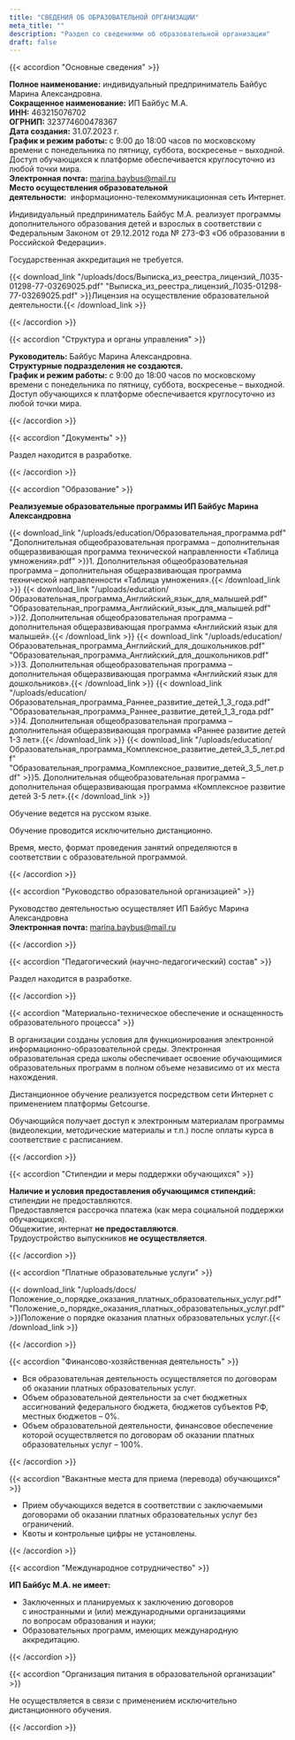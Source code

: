 ```yaml
---
title: "СВЕДЕНИЯ ОБ ОБРАЗОВАТЕЛЬНОЙ ОРГАНИЗАЦИИ"
meta_title: ""
description: "Раздел со сведениями об образовательной организации"
draft: false
---
```


{{< accordion "Основные сведения" >}}

**Полное наименование:** индивидуальный предприниматель Байбус Марина Александровна.  
**Сокращенное наименование:** ИП Байбус М.А.  
**ИНН:** 463215076702  
**ОГРНИП:** 323774600478367  
**Дата создания:** 31.07.2023 г.  
**График и режим работы:** с 9:00 до 18:00 часов по московскому времени с понедельника по пятницу, суббота, воскресенье – выходной. Доступ обучающихся к платформе обеспечивается круглосуточно из любой точки мира.  
**Электронная почта:** marina.baybus@mail.ru  
**Место осуществления образовательной деятельности:**  информационно-телекоммуникационная сеть Интернет.

Индивидуальный предприниматель Байбус М.А. реализует программы дополнительного образования детей и взрослых в соответствии с Федеральным Законом от 29.12.2012 года № 273-ФЗ «Об образовании в Российской Федерации».

Государственная аккредитация не требуется.

{{< download_link "/uploads/docs/Выписка_из_реестра_лицензий_Л035-01298-77-03269025.pdf" "Выписка_из_реестра_лицензий_Л035-01298-77-03269025.pdf" >}}Лицензия на осуществление образовательной деятельности.{{< /download_link >}}

{{< /accordion >}}

{{< accordion "Структура и органы управления" >}}

**Руководитель:** Байбус Марина Александровна.  
**Структурные подразделения не создаются.**  
**График и режим работы:** с 9:00 до 18:00 часов по московскому времени с понедельника по пятницу, суббота, воскресенье – выходной. Доступ обучающихся к платформе обеспечивается круглосуточно из любой точки мира.

{{< /accordion >}}

{{< accordion "Документы" >}}

Раздел находится в разработке. 

{{< /accordion >}}

{{< accordion "Образование" >}}

**Реализуемые образовательные программы ИП Байбус Марина Александровна**

{{< download_link "/uploads/education/Образовательная_программа.pdf" "Дополнительная общеобразовательная программа – дополнительная общеразвивающая программа технической направленности «Таблица умножения».pdf" >}}1. Дополнительная общеобразовательная программа – дополнительная общеразвивающая программа технической направленности «Таблица умножения».{{< /download_link >}}
{{< download_link "/uploads/education/Образовательная_программа_Английский_язык_для_малышей.pdf" "Образовательная_программа_Английский_язык_для_малышей.pdf" >}}2. Дополнительная общеобразовательная программа – дополнительная общеразвивающая программа «Английский язык для малышей».{{< /download_link >}}
{{< download_link "/uploads/education/Образовательная_программа_Английский_для_дошкольников.pdf" "Образовательная_программа_Английский_для_дошкольников.pdf" >}}3. Дополнительная общеобразовательная программа – дополнительная общеразвивающая программа «Английский язык для дошкольников».{{< /download_link >}}
{{< download_link "/uploads/education/Образовательная_программа_Раннее_развитие_детей_1_3_года.pdf" "Образовательная_программа_Раннее_развитие_детей_1_3_года.pdf" >}}4. Дополнительная общеобразовательная программа – дополнительная общеразвивающая программа «Раннее развитие детей 1-3 лет».{{< /download_link >}}
{{< download_link "/uploads/education/Образовательная_программа_Комплексное_развитие_детей_3_5_лет.pdf" "Образовательная_программа_Комплексное_развитие_детей_3_5_лет.pdf" >}}5. Дополнительная общеобразовательная программа – дополнительная общеразвивающая программа «Комплексное развитие детей 3-5 лет».{{< /download_link >}}

Обучение ведется на русском языке.

Обучение проводится исключительно дистанционно.

Время, место, формат проведения занятий определяются в соответствии с образовательной программой.

{{< /accordion >}}

{{< accordion "Руководство образовательной организацией" >}}

Руководство деятельностью осуществляет ИП Байбус Марина Александровна  
**Электронная почта:** marina.baybus@mail.ru  

{{< /accordion >}}

{{< accordion "Педагогический (научно-педагогический) состав" >}}

Раздел находится в разработке.

{{< /accordion >}}

{{< accordion "Материально-техническое обеспечение и оснащенность образовательного процесса" >}}

В организации созданы условия для функционирования электронной информационно-образовательной среды. Электронная образовательная среда школы обеспечивает освоение обучающимися образовательных программ в полном объеме независимо от их места нахождения.

Дистанционное обучение реализуется посредством сети Интернет с применением платформы Getcourse.

Обучающийся получает доступ к электронным материалам программы (видеолекции, методические материалы и т.п.) после оплаты курса в соответствие с расписанием.

{{< /accordion >}}

{{< accordion "Стипендии и меры поддержки обучающихся" >}}

**Наличие и условия предоставления обучающимся стипендий:** стипендии не предоставляются.  
Предоставляется рассрочка платежа (как мера социальной поддержки обучающихся).  
Общежитие, интернат **не предоставляются**.  
Трудоустройство выпускников **не осуществляется**.

{{< /accordion >}}

{{< accordion "Платные образовательные услуги" >}}

{{< download_link "/uploads/docs/Положение_о_порядке_оказания_платных_образовательных_услуг.pdf" "Положение_о_порядке_оказания_платных_образовательных_услуг.pdf" >}}Положение о порядке оказания платных образовательных услуг.{{< /download_link >}}

{{< /accordion >}}

{{< accordion "Финансово-хозяйственная деятельность" >}}

- Вся образовательная деятельность осуществляется по договорам об оказании платных образовательных услуг.
- Объем образовательной деятельности за счет бюджетных ассигнований федерального бюджета, бюджетов субъектов РФ, местных бюджетов – 0%.
- Объем образовательной деятельности, финансовое обеспечение которой осуществляется по договорам об оказании платных образовательных услуг – 100%.

{{< /accordion >}}

{{< accordion "Вакантные места для приема (перевода) обучающихся" >}}

- Прием обучающихся ведется в соответствии с заключаемыми договорами об оказании платных образовательных услуг без ограничений.
- Квоты и контрольные цифры не установлены.

{{< /accordion >}}

{{< accordion "Международное сотрудничество" >}}

**ИП Байбус М.А. не имеет:**

- Заключенных и планируемых к заключению договоров с иностранными и (или) международными организациями по вопросам образования и науки;
- Образовательных программ, имеющих международную аккредитацию.

{{< /accordion >}}

{{< accordion "Организация питания в образовательной организации" >}}

Не осуществляется в связи с применением исключительно дистанционного обучения.

{{< /accordion >}}
